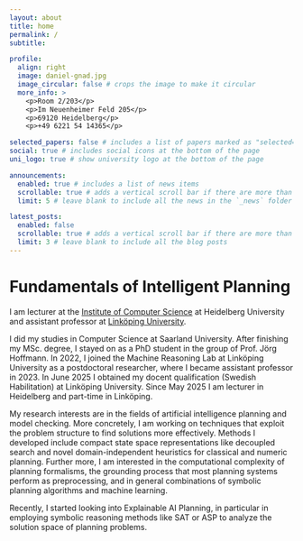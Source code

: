 ```yaml
---
layout: about
title: home
permalink: /
subtitle: 

profile:
  align: right
  image: daniel-gnad.jpg
  image_circular: false # crops the image to make it circular
  more_info: >
    <p>Room 2/203</p>
    <p>Im Neuenheimer Feld 205</p>
    <p>69120 Heidelberg</p>
    <p>+49 6221 54 14365</p>

selected_papers: false # includes a list of papers marked as "selected={true}"
social: true # includes social icons at the bottom of the page
uni_logo: true # show university logo at the bottom of the page

announcements:
  enabled: true # includes a list of news items
  scrollable: true # adds a vertical scroll bar if there are more than 3 news items
  limit: 5 # leave blank to include all the news in the `_news` folder

latest_posts:
  enabled: false
  scrollable: true # adds a vertical scroll bar if there are more than 3 new posts items
  limit: 3 # leave blank to include all the blog posts
---
```


# Fundamentals of Intelligent Planning

I am lecturer at the [Institute of Computer Science](https://www.ifi.uni-heidelberg.de/) at Heidelberg University and assistant professor at [Linköping University](https://mrlab.ai/daniel-gnad/). 

I did my studies in Computer Science at Saarland University. After finishing my MSc. degree, I stayed on as a PhD student in the group of Prof. Jörg Hoffmann. In 2022, I joined the Machine Reasoning Lab at Linköping University as a postdoctoral researcher, where I became assistant professor in 2023. In June 2025 I obtained my docent qualification (Swedish Habilitation) at Linköping University. Since May 2025 I am lecturer in Heidelberg and part-time in Linköping.

My research interests are in the fields of artificial intelligence planning and model checking. More concretely, I am working on techniques that exploit the problem structure to find solutions more effectively. Methods I developed include compact state space representations like decoupled search and novel domain-independent heuristics for classical and numeric planning. Further more, I am interested in the computational complexity of planning formalisms, the grounding process that most planning systems perform as preprocessing, and in general combinations of symbolic planning algorithms and machine learning. 

Recently, I started looking into Explainable AI Planning, in particular in employing symbolic reasoning methods like SAT or ASP to analyze the solution space of planning problems.
